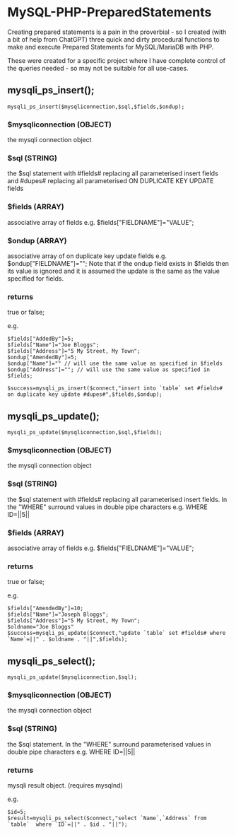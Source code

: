 # MySQL-PHP-PreparedStatements

Creating prepared statements is a pain in the proverbial - so I created (with a bit of help from ChatGPT) three quick and dirty procedural functions to make and execute Prepared Statements for MySQL/MariaDB with PHP.

These were created for a specific project where I have complete control of the queries needed - so may not be suitable for all use-cases.

## mysqli_ps_insert();
```
mysqli_ps_insert($mysqliconnection,$sql,$fields,$ondup);
```
### $mysqliconnection (OBJECT)
the mysqli connection object
### $sql (STRING)
the $sql statement with #fields# replacing all parameterised insert fields and #dupes# replacing all parameterised ON DUPLICATE KEY UPDATE fields
### $fields (ARRAY)
associative array of fields e.g. $fields["FIELDNAME"]="VALUE";
### $ondup (ARRAY)
associative array of on duplicate key update fields e.g. $ondup["FIELDNAME"]=""; Note that if the ondup field exists in $fields then its value is ignored and it is assumed the update is the same as the value specified for fields.

### returns 
true or false;

e.g. 
```
$fields["AddedBy"]=5;
$fields["Name"]="Joe Bloggs";
$fields["Address"]="5 My Street, My Town";
$ondup["AmendedBy"]=5;
$ondup["Name"]="" // will use the same value as specified in $fields
$ondup["Address"]=""; // will use the same value as specified in $fields;

$success=mysqli_ps_insert($connect,"insert into `table` set #fields# on duplicate key update #dupes#",$fields,$ondup);
```
## mysqli_ps_update();
```
mysqli_ps_update($mysqliconnection,$sql,$fields);
```
### $mysqliconnection (OBJECT)
the mysqli connection object
### $sql (STRING)
the $sql statement with #fields# replacing all parameterised insert fields. In the "WHERE" surround values in double pipe characters e.g. WHERE ID=||5|| 
### $fields (ARRAY)
associative array of fields e.g. $fields["FIELDNAME"]="VALUE";

### returns 
true or false;

e.g. 
```
$fields["AmendedBy"]=10;
$fields["Name"]="Joseph Bloggs";
$fields["Address"]="5 My Street, My Town";
$oldname="Joe Bloggs"
$success=mysqli_ps_update($connect,"update `table` set #fields# where `Name`=||" . $oldname . "||",$fields);
```

## mysqli_ps_select();
```
mysqli_ps_update($mysqliconnection,$sql);
```
### $mysqliconnection (OBJECT)
the mysqli connection object
### $sql (STRING)
the $sql statement. In the "WHERE" surround parameterised values in double pipe characters e.g. WHERE ID=||5|| 

### returns 
mysqli result object.
(requires mysqlnd)

e.g. 
```
$id=5;
$result=mysqli_ps_select($connect,"select `Name`,`Address` from `table`  where `ID`=||" . $id . "||");
```
